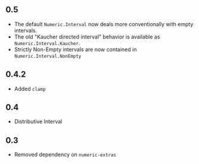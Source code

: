 0.5
---
* The default `Numeric.Interval` now deals more conventionally with empty intervals.
* The old "Kaucher directed interval" behavior is available as `Numeric.Interval.Kaucher`.
* Strictly Non-Empty intervals are now contained in `Numeric.Interval.NonEmpty`

0.4.2
-----
* Added `clamp`

0.4
---
* Distributive Interval

0.3
---
* Removed dependency on `numeric-extras`

